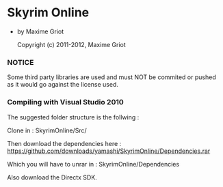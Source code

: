 # Skyrim Online
* by Maxime Griot

	Copyright (c) 2011-2012, Maxime Griot

### NOTICE

Some third party libraries are used and must NOT be commited or pushed as it would go against the license used.


### Compiling with Visual Studio 2010

The suggested folder structure is the follwing :

Clone in : SkyrimOnline/Src/

Then download the dependencies here : https://github.com/downloads/yamashi/SkyrimOnline/Dependencies.rar

Which you will have to unrar in : SkyrimOnline/Dependencies

Also download the Directx SDK.